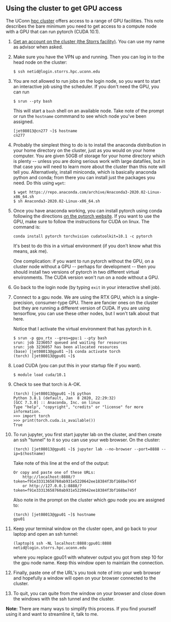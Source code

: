 ## Using the cluster to get GPU access

The UConn [hpc cluster](https://hpc.uconn.edu) offers access to a range of GPU facilities. This note
describes the bare minimum you need to get access to a compute node with a GPU that can run
pytorch (CUDA 10.1).  

1.  [Get an account on the cluster (the Storrs facility)](https://hpc.uconn.edu/storrs/account-application/).
You can use my name as advisor when asked.

2.  Make sure you have the VPN up and running.  Then you can log in to the head node on the cluster:

	```
	$ ssh netid@login.storrs.hpc.uconn.edu
	```

3.  You are not allowed to run jobs on the login node, so you want to start an interactive job using the
scheduler.  If you don't need the GPU, you can run

     ```
     $ srun --pty bash
     ```

    This will start a ```bash``` shell on an available node.  Take note of the prompt or run the ```hostname```
    commmand to see which node you've been assigned.

     ```
     [jet08013@cn277 ~]$ hostname
     cn277
     ```

4. Probably the simplest thing to do is to install the anaconda
distribution in your home directory on the cluster, just as you would
on your home computer.  You are given 50GB of storage for your home
directory which is plenty -- unless you are doing serious work with
large datafiles, but in that case you will need to learn more about
the cluster than this note will tell you.  Alternatively, install miniconda, which
is basically anaconda python and conda; from there you can install just the packages
you need.  Do this using `wget`:

     ```
     $ wget https://repo.anaconda.com/archive/Anaconda3-2020.02-Linux-x86_64.sh
	 $ sh Anaconda3-2020.02-Linux-x86_64.sh
	 ```

5.  Once you have anaconda working, you can install pytorch using conda following the directions
[on the pytorch website](https://pytorch.org/get-started/locally/).   If you want to use the GPU,
make sure to follow the instructions for CUDA on linux.  The command is:

	```
	conda install pytorch torchvision cudatoolkit=10.1 -c pytorch
	```

	It's best
	to do this in a virtual environment (if you don't know what this means, ask me).  

	One complication: if you want to run pytorch without the GPU, on a cluster node without a GPU -- perhaps
	for development -- then you should install two versions of pytorch in two different virtual
	environments.  The CUDA version won't run on a node without a GPU.

6.  Go back to the login node (by typing ```exit``` in your interactive shell job). 

7.  Connect to a gpu node.  We are using the RTX GPU, which is a single-precision, consumer-type
GPU.  There are fancier ones on the cluster but they are running a different version of CUDA.  If
you are using tensorflow, you can use these other nodes, but I won't talk about that here.

	Notice that I activate the virtual environment that has pytorch in it.
	
	```
	$ srun -p gpu_rtx --gres=gpu:1 --pty bash
	srun: job 3236057 queued and waiting for resources
	srun: job 3236057 has been allocated resources
	(base) [jet08013@gpu01 ~]$ conda activate torch
	(torch) [jet08013@gpu01 ~]$ 
	```

8. Load CUDA (you can put this in your startup file if you want).

	```
	$ module load cuda/10.1
	```

9. Check to see that torch is A-OK.

	```
	(torch) [jet08013@gpu01 ~]$ python
	Python 3.8.1 (default, Jan  8 2020, 22:29:32)
	[GCC 7.3.0] :: Anaconda, Inc. on linux
	Type "help", "copyright", "credits" or "license" for more information.
	>>> import torch
	>>> print(torch.cuda.is_available())
	True
	```

10. To run jupyter, you first start jupyter lab on the cluster, and then create an ssh "tunnel" to it
so you can use your web browser.  On the cluster:

	```
	(torch) [jet08013@gpu01 ~]$ jupyter lab --no-browser --port=8888 --ip=$(hostname)
	```

	Take note of this line at the end of the output:

	```
	Or copy and paste one of these URLs:
		http://localhost:8888/?token=f91e33313658760ab931e5220642ee18384f3bf168be745f
		or http://127.0.0.1:8888/?token=f91e33313658760ab931e5220642ee18384f3bf168be745f
	```

	Also note in the prompt on the cluster which gpu node you are assigned to:

	```
	(torch) [jet08013@gpu01 ~]$ hostname
	gpu01
	```

11. Keep your terminal window on the cluster open, and go back to your laptop and open an ssh tunnel:

	```
	(laptop)$ ssh -NL localhost:8888:gpu01:8888 netid@login.storrs.hpc.uconn.edu
	```

	where you replace gpu01 with whatever output you got from step 10 for the gpu node name.  Keep this
	window open to maintain the connection.

12. Finally, paste one of the URL's you took note of into your web browser and hopefully a window
will open on your browser connected to the cluster.

13. To quit, you can quite from the window on your browser and close down the windows with the ssh tunnel and
the cluster.

**Note:** There are many ways to simplify this process.  If you find yourself using it and want to streamline it, talk to me.

